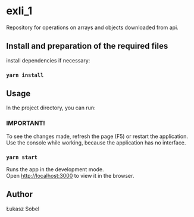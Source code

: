 # exli_1

Repository for operations on arrays and objects downloaded from api.

## Install and preparation of the required files

install dependencies if necessary:

### `yarn install`

## Usage

In the project directory, you can run:

### IMPORTANT!

To see the changes made, refresh the page (F5) or restart the application. Use the console while working, because the application has no interface.

### `yarn start`

Runs the app in the development mode.\
Open [http://localhost:3000](http://localhost:3000) to view it in the browser.

## Author

Łukasz Sobel

